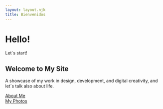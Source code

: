 ```yaml
---
layout: layout.njk
title: Bienvenidos
---
```


# Hello!
 Let´s start!




<section class="text-white py-5 container">
  <div class="text-center mb-5">
    <h1 class="display-4 fw-bold">Welcome to My Site</h1>
    <p class="lead">A showcase of my work in design, development, and digital creativity, and let´s talk also about life.</p>
  </div>

  <div class="row text-center justify-content-center">
    <div class="col-md-5 mb-4">
      <a href="/about/" class="btn btn-outline-light w-100 py-4 fs-4 rounded-3 shadow-sm">About Me</a>
    </div>
    <div class="col-md-5 mb-4">
      <a href="/photos/" class="btn btn-outline-light w-100 py-4 fs-4 rounded-3 shadow-sm">My Photos</a>
    </div>
  </div>
</section>